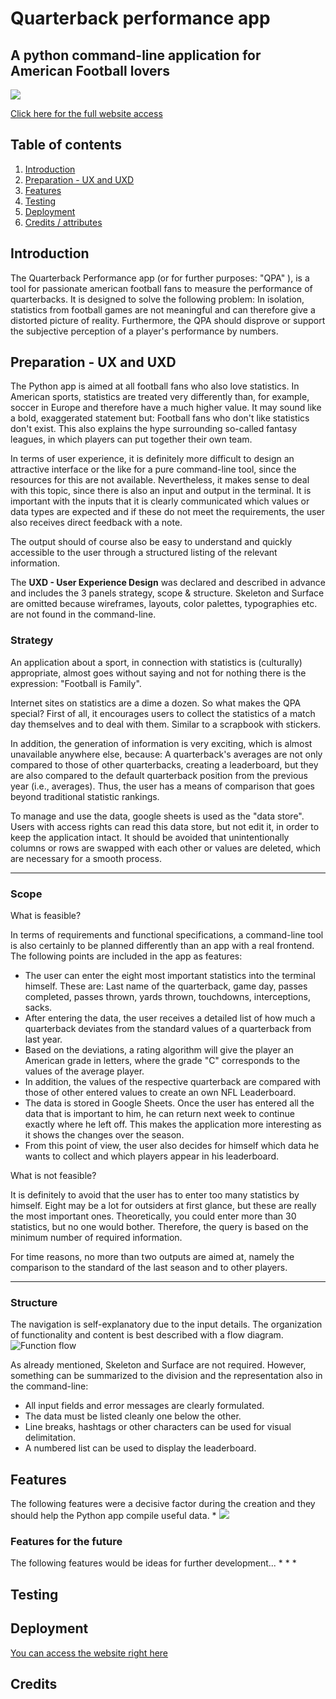 # Quarterback performance app
## A python command-line application for American Football lovers


![](./assets "")

[Click here for the full website access]()



## Table of contents
1. [Introduction](#introduction) 
2. [Preparation - UX and UXD](#preparation)
3. [Features](#features)
4. [Testing](#testing)
5. [Deployment](#deployment) 
6. [Credits / attributes](#credits) 



## Introduction 
The Quarterback Performance app (or for further purposes: "QPA" ), is a tool for passionate american football fans to measure the performance of quarterbacks. It is designed to solve the following problem: In isolation, statistics from football games are not meaningful and can therefore give a distorted picture of reality. Furthermore, the QPA should disprove or support the subjective perception of a player's performance by numbers. 

## Preparation - UX and UXD

The Python app is aimed at all football fans who also love statistics. In American sports, statistics are treated very differently than, for example, soccer in Europe and therefore have a much higher value. It may sound like a bold, exaggerated statement but: Football fans who don't like statistics don't exist. This also explains the hype surrounding so-called fantasy leagues, in which players can put together their own team. 

In terms of user experience, it is definitely more difficult to design an attractive interface or the like for a pure command-line tool, since the resources for this are not available. Nevertheless, it makes sense to deal with this topic, since there is also an input and output in the terminal. 
It is important with the inputs that it is clearly communicated which values or data types are expected and if these do not meet the requirements, the user also receives direct feedback with a note. 

The output should of course also be easy to understand and quickly accessible to the user through a structured listing of the relevant information. 

The **UXD - User Experience Design** was declared and described in advance and includes the 3 panels strategy, scope & structure. Skeleton and Surface are omitted because wireframes, layouts, color palettes, typographies etc. are not found in the command-line. 

### Strategy 
An application about a sport, in connection with statistics is (culturally) appropriate, almost goes without saying and not for nothing there is the expression: "Football is Family".

Internet sites on statistics are a dime a dozen. So what makes the QPA special? First of all, it encourages users to collect the statistics of a match day themselves and to deal with them. Similar to a scrapbook with stickers.

In addition, the generation of information is very exciting, which is almost unavailable anywhere else, because: A quarterback's averages are not only compared to those of other quarterbacks, creating a leaderboard, but they are also compared to the default quarterback position from the previous year (i.e., averages). Thus, the user has a means of comparison that goes beyond traditional statistic rankings. 

To manage and use the data, google sheets is used as the "data store". Users with access rights can read this data store, but not edit it, in order to keep the application intact. It should be avoided that unintentionally columns or rows are swapped with each other or values are deleted, which are necessary for a smooth process. 

---
### Scope 
What is feasible? 

In terms of requirements and functional specifications, a command-line tool is also certainly to be planned differently than an app with a real frontend.  The following points are included in the app as features: 

* The user can enter the eight most important statistics into the terminal himself. These are: Last name of the quarterback, game day, passes completed, passes thrown, yards thrown, touchdowns, interceptions, sacks.
* After entering the data, the user receives a detailed list of how much a quarterback deviates from the standard values of a quarterback from last year. 
* Based on the deviations, a rating algorithm will give the player an American grade in letters, where the grade "C" corresponds to the values of the average player. 
* In addition, the values of the respective quarterback are compared with those of other entered values to create an own NFL Leaderboard.
* The data is stored in Google Sheets. Once the user has entered all the data that is important to him, he can return next week to continue exactly where he left off. This makes the application more interesting as it shows the changes over the season. 
* From this point of view, the user also decides for himself which data he wants to collect and which players appear in his leaderboard. 


What is not feasible? 

It is definitely to avoid that the user has to enter too many statistics by himself. Eight may be a lot for outsiders at first glance, but these are really the most important ones. Theoretically, you could enter more than 30 statistics, but no one would bother. Therefore, the query is based on the minimum number of required information. 

For time reasons, no more than two outputs are aimed at, namely the comparison to the standard of the last season and to other players. 


--- 
### Structure 
The navigation is self-explanatory due to the input details. 
The organization of functionality and content is best described with a flow diagram.
![Function flow](./ "Function flow")



As already mentioned, Skeleton and Surface are not required. However, something can be summarized to the division and the representation also in the command-line: 
* All input fields and error messages are clearly formulated.
* The data must be listed cleanly one below the other.
* Line breaks, hashtags or other characters can be used for visual delimitation.
* A numbered list can be used to display the leaderboard. 



## Features
The following features were a decisive factor during the creation and they should help the Python app compile useful data.
* 
![](./assets "")


### Features for the future 
The following features would be ideas for further development...
* 
* 
* 



## Testing 



## Deployment 



[You can access the website right here](https:/)


## Credits
